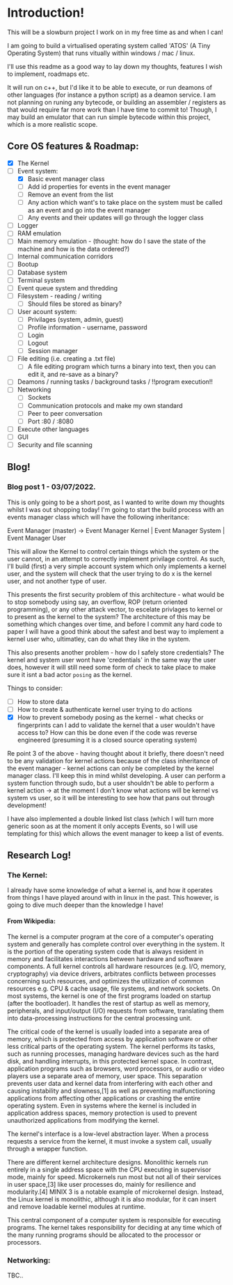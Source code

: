 
# Introduction!

This will be a slowburn project I work on in my free time as and when I can!

I am going to build a virtualised operating system called 'ATOS' (A Tiny Operating System) that runs vitually within windows / mac / linux.

I'll use this readme as a good way to lay down my thoughts, features I wish to implement, roadmaps etc.

It will run on c++, but I'd like it to be able to execute, or run deamons of other languages (for instance a python script) as a deamon service. I am not planning on runing any bytecode, or building an assembler / registers as that would require far more work than I have time to commit to! Though, I may build an emulator that can run simple bytecode within this project, which is a more realistic scope.

## Core OS features & Roadmap:

- [x] The Kernel 
- [ ] Event system:
    - [x] Basic event manager class
    - [ ] Add id properties for events in the event manager
    - [ ] Remove an event from the list
    - [ ] Any action which want's to take place on the system must be called as an event and go into the event manager
    - [ ] Any events and their updates will go through the logger class
- [ ] Logger
- [ ] RAM emulation 
- [ ] Main memory emulation - (thought: how do I save the state of the machine and how is the data ordered?)
- [ ] Internal communication corridors
- [ ] Bootup
- [ ] Database system
- [ ] Terminal system
- [ ] Event queue system and thredding
- [ ] Filesystem - reading / writing
    - [ ] Should files be stored as binary?
- [ ] User acount system:
    - [ ] Privilages (system, admin, guest)
    - [ ] Profile information - username, password
    - [ ] Login
    - [ ] Logout
    - [ ] Session manager
- [ ] File editing (i.e. creating a .txt file)
    - [ ] A file editing program which turns a binary into text, then you can edit it, and re-save as a binary?
- [ ] Deamons / running tasks / background tasks / !!program execution!!
- [ ] Networking
    - [ ] Sockets
    - [ ] Communication protocols and make my own standard
    - [ ] Peer to peer conversation
    - [ ] Port :80 / :8080
- [ ] Execute other languages
- [ ] GUI
- [ ] Security and file scanning

## Blog!

### Blog post 1 - 03/07/2022.

This is only going to be a short post, as I wanted to write down my thoughts whilst I was out shopping today! I'm going to start the build process with an events manager class which will have the following inheritance:

Event Manager (master) ->     Event Manager Kernel | Event Manager System | Event Manager User

This will allow the Kernel to control certain things which the system or the user cannot, in an attempt to correctly implement privilage control. As such, I'll build (first) a very simple account system which only implements a kernel user, and the system will check that the user trying to do x is the kernel user, and not another type of user.

This presents the first security problem of this architecture - what would be to stop somebody using say, an overflow, ROP (return oriented programming), or any other attack vector, to escelate privlages to kernel or to present as the kernel to the system? The architecture of this may be something which changes over time, and before I commit any hard code to paper I will have a good think about the safest and best way to implement a kernel user who, ultimatley, can do what they like in the system.

This also presents another problem - how do I safely store credentials? The kernel and system user wont have 'credentials' in the same way the user does, however it will still need some form of check to take place to make sure it isnt a bad actor `posing` as the kernel.

Things to consider:

- [ ] How to store data
- [ ] How to create & authenticate kernel user trying to do actions
- [x] How to prevent somebody posing as the kernel - what checks or fingerprints can I add to validate the kernel that a user wouldn't have access to? How can this be done even if the code was reverse engineered (presuming it is a closed source operating system)

Re point 3 of the above - having thought about it briefly, there doesn't need to be any validation for kernel actions because of the class inheritance of the event manager - kernel actions can only be completed by the kernel manager class. I'll keep this in mind whilst developing. A user can perform a system function through sudo, but a user shouldn't be able to perform a kernel action -> at the moment I don't know what actions will be kernel vs system vs user, so it will be interesting to see how that pans out through development!

I have also implemented a double linked list class (which I will turn more generic soon as at the moment it only accepts Events, so I will use templating for this) which allows the event manager to keep a list of events.

## Research Log!

### The Kernel:

I already have some knowledge of what a kernel is, and how it operates from things I have played around with in linux in the past. This however, is going to dive much deeper than the knowledge I have!

#### From Wikipedia:

The kernel is a computer program at the core of a computer's operating system and generally has complete control over everything in the system. It is the portion of the operating system code that is always resident in memory and facilitates interactions between hardware and software components. A full kernel controls all hardware resources (e.g. I/O, memory, cryptography) via device drivers, arbitrates conflicts between processes concerning such resources, and optimizes the utilization of common resources e.g. CPU & cache usage, file systems, and network sockets. On most systems, the kernel is one of the first programs loaded on startup (after the bootloader). It handles the rest of startup as well as memory, peripherals, and input/output (I/O) requests from software, translating them into data-processing instructions for the central processing unit.

The critical code of the kernel is usually loaded into a separate area of memory, which is protected from access by application software or other less critical parts of the operating system. The kernel performs its tasks, such as running processes, managing hardware devices such as the hard disk, and handling interrupts, in this protected kernel space. In contrast, application programs such as browsers, word processors, or audio or video players use a separate area of memory, user space. This separation prevents user data and kernel data from interfering with each other and causing instability and slowness,[1] as well as preventing malfunctioning applications from affecting other applications or crashing the entire operating system. Even in systems where the kernel is included in application address spaces, memory protection is used to prevent unauthorized applications from modifying the kernel. 

The kernel's interface is a low-level abstraction layer. When a process requests a service from the kernel, it must invoke a system call, usually through a wrapper function.

There are different kernel architecture designs. Monolithic kernels run entirely in a single address space with the CPU executing in supervisor mode, mainly for speed. Microkernels run most but not all of their services in user space,[3] like user processes do, mainly for resilience and modularity.[4] MINIX 3 is a notable example of microkernel design. Instead, the Linux kernel is monolithic, although it is also modular, for it can insert and remove loadable kernel modules at runtime.

This central component of a computer system is responsible for executing programs. The kernel takes responsibility for deciding at any time which of the many running programs should be allocated to the processor or processors. 

### Networking:

TBC..
